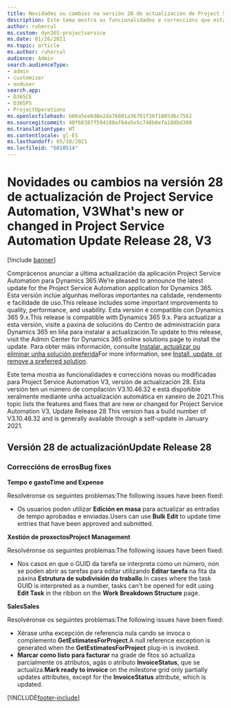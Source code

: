 ```yaml
---
title: Novidades ou cambios na versión 28 de actualización de Project Service Automation, V3
description: Este tema mostra as funcionalidades e correccións que están dispoñibles la versión 28 de actualización de Project Service Automation, V3.
author: ruhercul
ms.custom: dyn365-projectservice
ms.date: 01/26/2021
ms.topic: article
ms.author: ruhercul
audience: Admin
search.audienceType:
- admin
- customizer
- enduser
search.app:
- D365CE
- D365PS
- ProjectOperations
ms.openlocfilehash: b06a5ee6d0e2da76801a36701f38f1885d6c7562
ms.sourcegitcommit: 40f68387f594180af64a5e5c748b6efa188bd300
ms.translationtype: HT
ms.contentlocale: gl-ES
ms.lasthandoff: 05/10/2021
ms.locfileid: "6010514"
---
```

# <a name="whats-new-or-changed-in-project-service-automation-update-release-28-v3"></a><span data-ttu-id="bbdd8-103">Novidades ou cambios na versión 28 de actualización de Project Service Automation, V3</span><span class="sxs-lookup"><span data-stu-id="bbdd8-103">What's new or changed in Project Service Automation Update Release 28, V3</span></span>

[!include [banner](../includes/psa-now-project-operations.md)]

<span data-ttu-id="bbdd8-104">Comprácenos anunciar a última actualización da aplicación Project Service Automation para Dynamics 365.</span><span class="sxs-lookup"><span data-stu-id="bbdd8-104">We’re pleased to announce the latest update for the Project Service Automation application for Dynamics 365.</span></span> <span data-ttu-id="bbdd8-105">Esta versión inclúe algunhas melloras importantes na calidade, rendemento e facilidade de uso.</span><span class="sxs-lookup"><span data-stu-id="bbdd8-105">This release includes some important improvements to quality, performance, and usability.</span></span> <span data-ttu-id="bbdd8-106">Esta versión é compatible con Dynamics 365 9.x.</span><span class="sxs-lookup"><span data-stu-id="bbdd8-106">This release is compatible with Dynamics 365 9.x.</span></span> <span data-ttu-id="bbdd8-107">Para actualizar a esta versión, visite a paxina de solucións do Centro de administración para Dynamics 365 en liña para instalar a actualización.</span><span class="sxs-lookup"><span data-stu-id="bbdd8-107">To update to this release, visit the Admin Center for Dynamics 365 online solutions page to install the update.</span></span> <span data-ttu-id="bbdd8-108">Para obter máis información, consulte [Instalar, actualizar ou eliminar unha solución preferida](/power-platform/admin/install-remove-preferred-solution)</span><span class="sxs-lookup"><span data-stu-id="bbdd8-108">For more information, see [Install, update, or remove a preferred solution](/power-platform/admin/install-remove-preferred-solution).</span></span>

<span data-ttu-id="bbdd8-109">Este tema mostra as funcionalidades e correccións novas ou modificadas para Project Service Automation V3, versión de actualización 28. Esta versión ten un número de compilación V3.10.46.32 e está dispoñible xeralmente mediante unha actualización automática en xaneiro de 2021.</span><span class="sxs-lookup"><span data-stu-id="bbdd8-109">This topic lists the features and fixes that are new or changed for Project Service Automation V3, Update Release 28 This version has a build number of V3.10.46.32 and is generally available through a self-update in January 2021.</span></span>

## <a name="update-release-28"></a><span data-ttu-id="bbdd8-110">Versión 28 de actualización</span><span class="sxs-lookup"><span data-stu-id="bbdd8-110">Update Release 28</span></span>

### <a name="bug-fixes"></a><span data-ttu-id="bbdd8-111">Correccións de erros</span><span class="sxs-lookup"><span data-stu-id="bbdd8-111">Bug fixes</span></span>

<span data-ttu-id="bbdd8-112">**Tempo e gasto**</span><span class="sxs-lookup"><span data-stu-id="bbdd8-112">**Time and Expense**</span></span>

<span data-ttu-id="bbdd8-113">Resolvéronse os seguintes problemas:</span><span class="sxs-lookup"><span data-stu-id="bbdd8-113">The following issues have been fixed:</span></span>

- <span data-ttu-id="bbdd8-114">Os usuarios poden utilizar **Edición en masa** para actualizar as entradas de tempo aprobadas e enviadas.</span><span class="sxs-lookup"><span data-stu-id="bbdd8-114">Users can use **Bulk Edit** to update time entries that have been approved and submitted.</span></span>

<span data-ttu-id="bbdd8-115">**Xestión de proxectos**</span><span class="sxs-lookup"><span data-stu-id="bbdd8-115">**Project Management**</span></span>

<span data-ttu-id="bbdd8-116">Resolvéronse os seguintes problemas:</span><span class="sxs-lookup"><span data-stu-id="bbdd8-116">The following issues have been fixed:</span></span>

- <span data-ttu-id="bbdd8-117">Nos casos en que o GUID da tarefa se interpreta como un número, non se poden abrir as tarefas para editar utilizando **Editar tarefa** na fita da páxina **Estrutura de subdivisión do traballo**.</span><span class="sxs-lookup"><span data-stu-id="bbdd8-117">In cases where the task GUID is interpreted as a number, tasks can't be opened for edit using **Edit Task** in the ribbon on the **Work Breakdown Structure** page.</span></span>

<span data-ttu-id="bbdd8-118">**Sales**</span><span class="sxs-lookup"><span data-stu-id="bbdd8-118">**Sales**</span></span>

<span data-ttu-id="bbdd8-119">Resolvéronse os seguintes problemas:</span><span class="sxs-lookup"><span data-stu-id="bbdd8-119">The following issues have been fixed:</span></span>

- <span data-ttu-id="bbdd8-120">Xérase unha excepción de referencia nula cando se invoca o complemento **GetEstimatesForProject**.</span><span class="sxs-lookup"><span data-stu-id="bbdd8-120">A null reference exception is generated when the **GetEstimatesForProject** plug-in is invoked.</span></span>
- <span data-ttu-id="bbdd8-121">**Marcar como listo para facturar** na grade de fitos só actualiza parcialmente os atributos, agás o atributo **InvoiceStatus**, que se actualiza.</span><span class="sxs-lookup"><span data-stu-id="bbdd8-121">**Mark ready to invoice** on the milestone grid only partially updates attributes, except for the **InvoiceStatus** attribute, which is updated.</span></span>



[!INCLUDE[footer-include](../includes/footer-banner.md)]